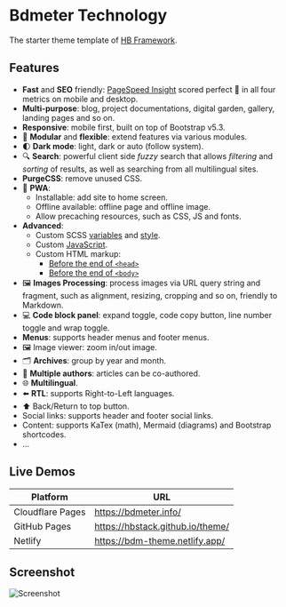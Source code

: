 # Bdmeter Technology

The starter theme template of [HB Framework](https://hb.hugomods.com).

## Features

- **Fast** and **SEO** friendly: [PageSpeed Insight](https://pagespeed.web.dev/analysis?url=https://bdmeter.info/en/) scored perfect :100: in all four metrics on mobile and desktop.
- **Multi-purpose**: blog, project documentations, digital garden, gallery, landing pages and so on.
- **Responsive**: mobile first, built on top of Bootstrap v5.3.
- :ice_cube: **Modular** and **flexible**: extend features via various modules.
- :first_quarter_moon: **Dark mode**: light, dark or auto (follow system).
- :mag: **Search**: powerful client side *fuzzy* search that allows *filtering* and *sorting* of results, as well as searching from all multilingual sites.
- **PurgeCSS**: remove unused CSS.
- :rocket: **PWA**:
  - Installable: add site to home screen.
  - Offline available: offline page and offline image.
  - Allow precaching resources, such as CSS, JS and fonts.
- **Advanced**:
  - Custom SCSS [variables](https://github.com/ronibd0/bdmeter.info/blob/main/assets/hb/modules/custom/scss/variables.tmpl.scss) and [style](https://github.com/ronibd0/bdmeter.info/blob/main/assets/hb/modules/custom/scss/index.scss).
  - Custom [JavaScript](https://github.com/ronibd0/bdmeter.info/blob/main/assets/hb/modules/custom/js/index.ts).
  - Custom HTML markup:
    - [Before the end of `<head>`](https://github.com/ronibd0/bdmeter.info/blob/main/layouts/partials/hugopress/modules/hb-custom/hooks/head-end.html)
    - [Before the end of `<body>`](https://github.com/ronibd0/bdmeter.info/blob/main/layouts/partials/hugopress/modules/hb-custom/hooks/body-end.html)
- :framed_picture: **Images Processing**: process images via URL query string and fragment, such as alignment, resizing, cropping and so on, friendly to Markdown.
- :computer: **Code block panel**: expand toggle, code copy button, line number toggle and wrap toggle.
- **Menus**: supports header menus and footer menus.
- :framed_picture: Image viewer: zoom in/out image.
- :card_index_dividers:	**Archives**: group by year and month.
- :memo: **Multiple authors**: articles can be co-authored.
- :globe_with_meridians: **Multilingual**.
- :arrow_left: **RTL**: supports Right-to-Left languages.
- :arrow_up: Back/Return to top button.
- Social links: supports header and footer social links.
- Content: supports KaTex (math), Mermaid (diagrams) and Bootstrap shortcodes.
- ...

## Live Demos

| Platform | URL |
| -------- | --- |
| Cloudflare Pages | https://bdmeter.info/ |
| GitHub Pages | https://hbstack.github.io/theme/ |
| Netlify | https://bdm-theme.netlify.app/ |

## Screenshot

![Screenshot](https://raw.githubusercontent.com/hbstack/theme/main/images/screenshot.png)

